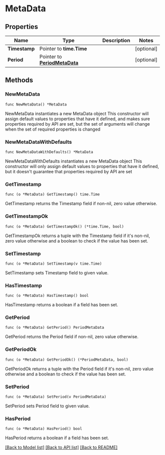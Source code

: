 # MetaData

## Properties

Name | Type | Description | Notes
------------ | ------------- | ------------- | -------------
**Timestamp** | Pointer to **time.Time** |  | [optional] 
**Period** | Pointer to [**PeriodMetaData**](PeriodMetaData.md) |  | [optional] 

## Methods

### NewMetaData

`func NewMetaData() *MetaData`

NewMetaData instantiates a new MetaData object
This constructor will assign default values to properties that have it defined,
and makes sure properties required by API are set, but the set of arguments
will change when the set of required properties is changed

### NewMetaDataWithDefaults

`func NewMetaDataWithDefaults() *MetaData`

NewMetaDataWithDefaults instantiates a new MetaData object
This constructor will only assign default values to properties that have it defined,
but it doesn't guarantee that properties required by API are set

### GetTimestamp

`func (o *MetaData) GetTimestamp() time.Time`

GetTimestamp returns the Timestamp field if non-nil, zero value otherwise.

### GetTimestampOk

`func (o *MetaData) GetTimestampOk() (*time.Time, bool)`

GetTimestampOk returns a tuple with the Timestamp field if it's non-nil, zero value otherwise
and a boolean to check if the value has been set.

### SetTimestamp

`func (o *MetaData) SetTimestamp(v time.Time)`

SetTimestamp sets Timestamp field to given value.

### HasTimestamp

`func (o *MetaData) HasTimestamp() bool`

HasTimestamp returns a boolean if a field has been set.

### GetPeriod

`func (o *MetaData) GetPeriod() PeriodMetaData`

GetPeriod returns the Period field if non-nil, zero value otherwise.

### GetPeriodOk

`func (o *MetaData) GetPeriodOk() (*PeriodMetaData, bool)`

GetPeriodOk returns a tuple with the Period field if it's non-nil, zero value otherwise
and a boolean to check if the value has been set.

### SetPeriod

`func (o *MetaData) SetPeriod(v PeriodMetaData)`

SetPeriod sets Period field to given value.

### HasPeriod

`func (o *MetaData) HasPeriod() bool`

HasPeriod returns a boolean if a field has been set.


[[Back to Model list]](../README.md#documentation-for-models) [[Back to API list]](../README.md#documentation-for-api-endpoints) [[Back to README]](../README.md)


